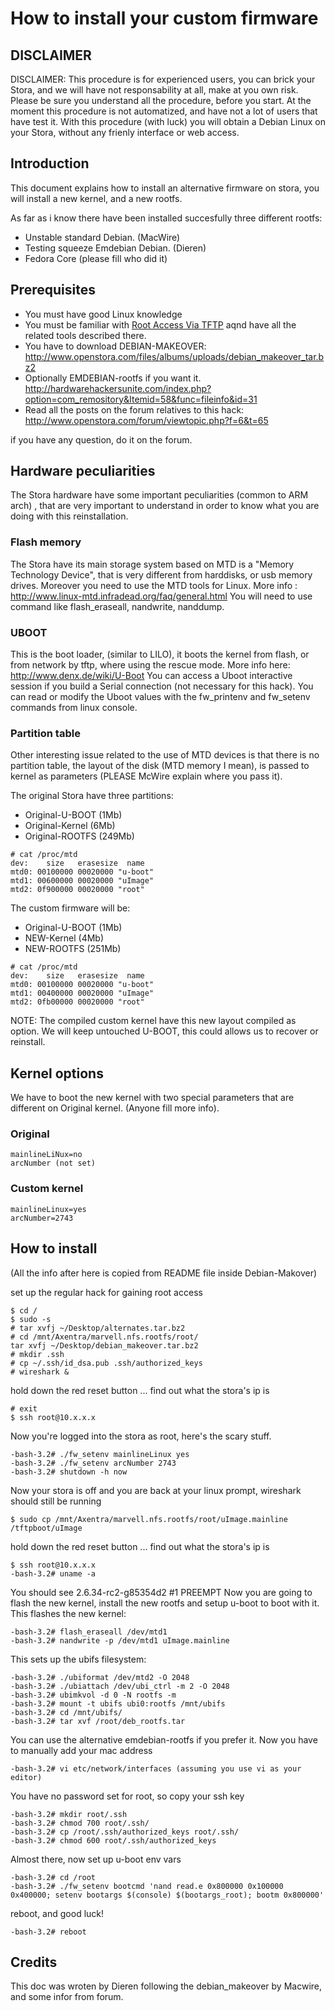 # How to install your custom firmware
## DISCLAIMER

DISCLAIMER: This procedure is for experienced users, you can brick your Stora, and we will have not responsability at all, make at you own risk. Please be sure you understand all the procedure, before you start. At the moment this procedure is not automatized, and have not a lot of users that have test it. With this procedure (with luck) you will obtain a Debian Linux on your Stora, without any frienly interface or web access.

## Introduction

This document explains how to install an alternative firmware on stora, you will install a new kernel, and a new rootfs.

As far as i know there have been installed succesfully three different rootfs:

- Unstable standard Debian. (MacWire)
- Testing squeeze Emdebian Debian. (Dieren)
- Fedora Core (please fill who did it)

## Prerequisites

- You must have good Linux knowledge
- You must be familiar with [Root Access Via TFTP](Root_Access_Via_TFTP.md) aqnd have all the related tools described there.
- You have to download DEBIAN-MAKEOVER: http://www.openstora.com/files/albums/uploads/debian_makeover_tar.bz2
- Optionally EMDEBIAN-rootfs if you want it. http://hardwarehackersunite.com/index.php?option=com_remository&Itemid=58&func=fileinfo&id=31
- Read all the posts on the forum relatives to this hack: http://www.openstora.com/forum/viewtopic.php?f=6&t=65

if you have any question, do it on the forum.
## Hardware peculiarities

The Stora hardware have some important peculiarities (common to ARM arch) , that are very important to understand in order to know what you are doing with this reinstallation.

### Flash memory

The Stora have its main storage system based on MTD is a "Memory Technology Device", that is very different from harddisks, or usb memory drives. Moreover you need to use the MTD tools for Linux. More info : http://www.linux-mtd.infradead.org/faq/general.html You will need to use command like flash_eraseall, nandwrite, nanddump.

### UBOOT

This is the boot loader, (similar to LILO), it boots the kernel from flash, or from network by tftp, where using the rescue mode. More info here: http://www.denx.de/wiki/U-Boot You can access a Uboot interactive session if you build a Serial connection (not necessary for this hack). You can read or modify the Uboot values with the fw_printenv and fw_setenv commands from linux console.

### Partition table

Other interesting issue related to the use of MTD devices is that there is no partition table, the layout of the disk (MTD memory I mean), is passed to kernel as parameters (PLEASE McWire explain where you pass it).

The original Stora have three partitions:

- Original-U-BOOT (1Mb)
- Original-Kernel (6Mb)
- Original-ROOTFS (249Mb)
```
# cat /proc/mtd
dev:    size   erasesize  name
mtd0: 00100000 00020000 "u-boot"
mtd1: 00600000 00020000 "uImage"
mtd2: 0f900000 00020000 "root"
```

The custom firmware will be:

- Original-U-BOOT (1Mb)
- NEW-Kernel (4Mb)
- NEW-ROOTFS (251Mb)
```
# cat /proc/mtd 
dev:    size   erasesize  name
mtd0: 00100000 00020000 "u-boot"
mtd1: 00400000 00020000 "uImage"
mtd2: 0fb00000 00020000 "root"
```
NOTE: The compiled custom kernel have this new layout compiled as option. We will keep untouched U-BOOT, this could allows us to recover or reinstall.


## Kernel options

We have to boot the new kernel with two special parameters that are different on Original kernel. (Anyone fill more info).

### Original
```
mainlineLiNux=no
arcNumber (not set)
```
### Custom kernel
```
mainlineLinux=yes
arcNumber=2743
```
## How to install

(All the info after here is copied from README file inside Debian-Makover)

set up the regular hack for gaining root access
```
$ cd /
$ sudo -s
# tar xvfj ~/Desktop/alternates.tar.bz2
# cd /mnt/Axentra/marvell.nfs.rootfs/root/
tar xvfj ~/Desktop/debian_makeover.tar.bz2
# mkdir .ssh
# cp ~/.ssh/id_dsa.pub .ssh/authorized_keys
# wireshark &
```
hold down the red reset button ... find out what the stora's ip is
```
# exit
$ ssh root@10.x.x.x
```
Now you're logged into the stora as root, here's the scary stuff.
```
-bash-3.2# ./fw_setenv mainlineLinux yes
-bash-3.2# ./fw_setenv arcNumber 2743
-bash-3.2# shutdown -h now
```
Now your stora is off and you are back at your linux prompt, wireshark should still be running
```
$ sudo cp /mnt/Axentra/marvell.nfs.rootfs/root/uImage.mainline /tftpboot/uImage
```
hold down the red reset button ... find out what the stora's ip is
```
$ ssh root@10.x.x.x
-bash-3.2# uname -a
```
You should see 2.6.34-rc2-g85354d2 #1 PREEMPT Now you are going to flash the new kernel, install the new rootfs and setup u-boot to boot with it. This flashes the new kernel:
```
-bash-3.2# flash_eraseall /dev/mtd1
-bash-3.2# nandwrite -p /dev/mtd1 uImage.mainline
```
This sets up the ubifs filesystem:
```
-bash-3.2# ./ubiformat /dev/mtd2 -O 2048
-bash-3.2# ./ubiattach /dev/ubi_ctrl -m 2 -O 2048
-bash-3.2# ubimkvol -d 0 -N rootfs -m
-bash-3.2# mount -t ubifs ubi0:rootfs /mnt/ubifs
-bash-3.2# cd /mnt/ubifs/
-bash-3.2# tar xvf /root/deb_rootfs.tar
```
You can use the alternative emdebian-rootfs if you prefer it. Now you have to manually add your mac address
```
-bash-3.2# vi etc/network/interfaces (assuming you use vi as your editor)
```
You have no password set for root, so copy your ssh key
```
-bash-3.2# mkdir root/.ssh
-bash-3.2# chmod 700 root/.ssh/
-bash-3.2# cp /root/.ssh/authorized_keys root/.ssh/
-bash-3.2# chmod 600 root/.ssh/authorized_keys
```
Almost there, now set up u-boot env vars
```
-bash-3.2# cd /root
-bash-3.2# ./fw_setenv bootcmd 'nand read.e 0x800000 0x100000 0x400000; setenv bootargs $(console) $(bootargs_root); bootm 0x800000'
```
reboot, and good luck!
```
-bash-3.2# reboot
```

## Credits

This doc was wroten by Dieren following the debian_makeover by Macwire, and some infor from forum.
